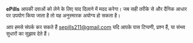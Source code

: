 **ePills** आपकी दवाओं को लेने के लिए याद दिलाने में मदद करेगा। जब सही तरीके से और दैनिक आधार पर उपयोग किया जाता है तो यह अनुस्मारक अयोग्य हो सकता है।


आप हमसे संपर्क कर सकते हैं <sepills211@gmail.com> यदि आपके पास टिप्पणी, प्रश्न हैं, या संभव सुधारों का सुझाव देते हैं।
